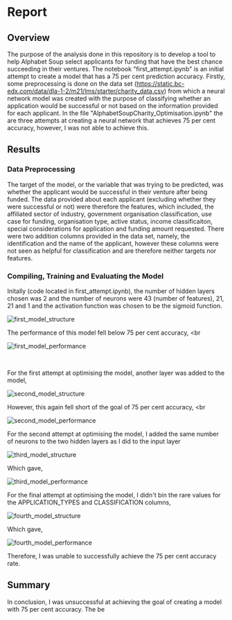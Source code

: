 # Report

## Overview

The purpose of the analysis done in this repository is to develop a tool to help Alphabet Soup select applicants for funding that have the best chance succeeding in their ventures. The notebook "first_attempt.ipynb" is an initial attempt to create a model that has a 75 per cent prediction accuracy. Firstly, some preprocessing is done on the data set (https://static.bc-edx.com/data/dla-1-2/m21/lms/starter/charity_data.csv) from which a neural network model was created with the purpose of classifying whether an application would be successful or not based on the information provided for each applicant. In the file "AlphabetSoupCharity_Optimisation.ipynb" the are three attempts at creating a neural network that achieves 75 per cent accuracy, however, I was not able to achieve this.

## Results

### Data Preprocessing 

The target of the model, or the variable that was trying to be predicted, was whether the applicant would be successful in their venture after being funded. The data provided about each applicant 
(excluding whether they were successful or not) were therefore the features, which included, the affiliated sector of industry, government organisation classification, use case for funding, 
organisation type, active status, income classificaiton, special considerations for application and funding amount requested. There were two addition columns provided in the data set, namely,
the identification and the name of the applicant, however these columns were not seen as helpful for classification and are therefore neither targets nor features. <br>

### Compiling, Training and Evaluating the Model

Initally (code located in first_attempt.ipynb), the number of hidden layers chosen was 2 and the number of neurons were 43 (number of features), 21, 21 and 1 and the activation function 
was chosen to be the sigmoid function.

![first_model_structure](https://github.com/JackHast/deep-learning-challenge/assets/131254350/47c86e1d-4116-4f67-8474-068c7c5bc7ec)

The performance of this model fell below 75 per cent accuracy, <br

![first_model_performance](https://github.com/JackHast/deep-learning-challenge/assets/131254350/f91bbff2-9988-486c-80f9-4bacb366f1d2)

<br>

For the first attempt at optimising the model, another layer was added to the model, <br>

![second_model_structure](https://github.com/JackHast/deep-learning-challenge/assets/131254350/c9da667e-b753-4c88-bc73-abb05761016a)

However, this again fell short of the goal of 75 per cent accuracy, <br

![second_model_performance](https://github.com/JackHast/deep-learning-challenge/assets/131254350/d2bc69f9-951e-41d9-b08f-cf464fe70cdc)


For the second attempt at optimising the model, I added the same number of neurons to the two hidden layers as I did to the input layer <br>

![third_model_structure](https://github.com/JackHast/deep-learning-challenge/assets/131254350/a7af40f1-4579-4d90-bb2e-7a659cdd02e9)

Which gave, 

![third_model_performance](https://github.com/JackHast/deep-learning-challenge/assets/131254350/154cebf8-339b-45a2-a0f1-8ec4fb2ca67e)

For the final attempt at optimising the model, I didn't bin the rare values for the APPLICATION_TYPES and CLASSIFICATION columns, <br>

![fourth_model_structure](https://github.com/JackHast/deep-learning-challenge/assets/131254350/2032efcd-907a-493e-9c3d-a2a4e39d2127)

Which gave, 

![fourth_model_performance](https://github.com/JackHast/deep-learning-challenge/assets/131254350/08f6fb90-2b80-4d37-87e8-1002c85b8779)

Therefore, I was unable to successfully achieve the 75 per cent accuracy rate. 

## Summary

In conclusion, I was unsuccessful at achieving the goal of creating a model with 75 per cent accuracy. The be




                                                            


